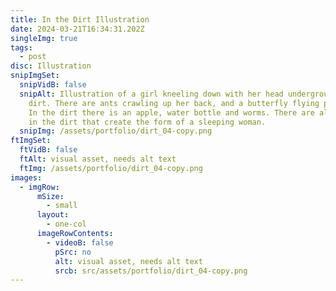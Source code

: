 ```yaml
---
title: In the Dirt Illustration
date: 2024-03-21T16:34:31.202Z
singleImg: true
tags:
  - post
disc: Illustration
snipImgSet:
  snipVidB: false
  snipAlt: Illustration of a girl kneeling down with her head underground in the
    dirt. There are ants crawling up her back, and a butterfly flying past her.
    In the dirt there is an apple, water bottle and worms. There are also roots
    in the dirt that create the form of a sleeping woman.
  snipImg: /assets/portfolio/dirt_04-copy.png
ftImgSet:
  ftVidB: false
  ftAlt: visual asset, needs alt text
  ftImg: /assets/portfolio/dirt_04-copy.png
images:
  - imgRow:
      mSize:
        - small
      layout:
        - one-col
      imageRowContents:
        - videoB: false
          pSrc: no
          alt: visual asset, needs alt text
          srcb: src/assets/portfolio/dirt_04-copy.png
---
```

